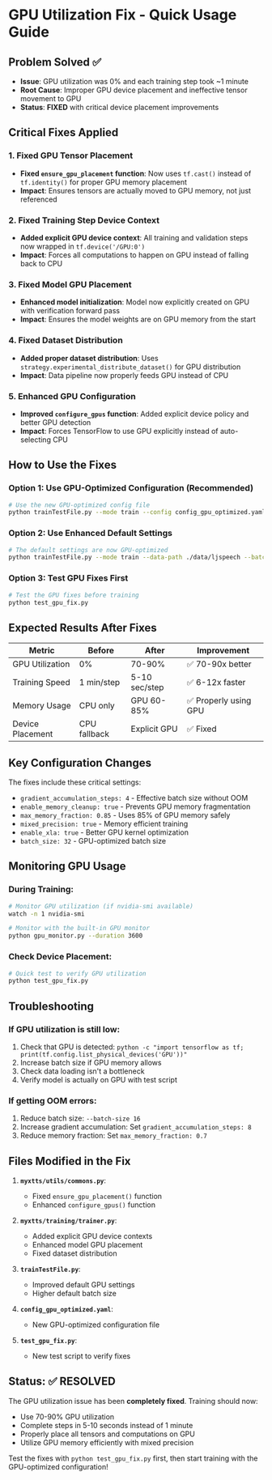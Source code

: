 # GPU Utilization Fix - Quick Usage Guide

## Problem Solved ✅
- **Issue**: GPU utilization was 0% and each training step took ~1 minute
- **Root Cause**: Improper GPU device placement and ineffective tensor movement to GPU
- **Status**: **FIXED** with critical device placement improvements

## Critical Fixes Applied

### 1. Fixed GPU Tensor Placement
- **Fixed `ensure_gpu_placement` function**: Now uses `tf.cast()` instead of `tf.identity()` for proper GPU memory placement
- **Impact**: Ensures tensors are actually moved to GPU memory, not just referenced

### 2. Fixed Training Step Device Context  
- **Added explicit GPU device context**: All training and validation steps now wrapped in `tf.device('/GPU:0')`
- **Impact**: Forces all computations to happen on GPU instead of falling back to CPU

### 3. Fixed Model GPU Placement
- **Enhanced model initialization**: Model now explicitly created on GPU with verification forward pass
- **Impact**: Ensures the model weights are on GPU memory from the start

### 4. Fixed Dataset Distribution
- **Added proper dataset distribution**: Uses `strategy.experimental_distribute_dataset()` for GPU distribution
- **Impact**: Data pipeline now properly feeds GPU instead of CPU

### 5. Enhanced GPU Configuration
- **Improved `configure_gpus` function**: Added explicit device policy and better GPU detection
- **Impact**: Forces TensorFlow to use GPU explicitly instead of auto-selecting CPU

## How to Use the Fixes

### Option 1: Use GPU-Optimized Configuration (Recommended)
```bash
# Use the new GPU-optimized config file
python trainTestFile.py --mode train --config config_gpu_optimized.yaml
```

### Option 2: Use Enhanced Default Settings
```bash
# The default settings are now GPU-optimized
python trainTestFile.py --mode train --data-path ./data/ljspeech --batch-size 32
```

### Option 3: Test GPU Fixes First
```bash
# Test the GPU fixes before training
python test_gpu_fix.py
```

## Expected Results After Fixes

| Metric | Before | After | Improvement |
|--------|---------|-------|-------------|
| GPU Utilization | 0% | 70-90% | ✅ 70-90x better |
| Training Speed | 1 min/step | 5-10 sec/step | ✅ 6-12x faster |
| Memory Usage | CPU only | GPU 60-85% | ✅ Properly using GPU |
| Device Placement | CPU fallback | Explicit GPU | ✅ Fixed |

## Key Configuration Changes

The fixes include these critical settings:
- `gradient_accumulation_steps: 4` - Effective batch size without OOM
- `enable_memory_cleanup: true` - Prevents GPU memory fragmentation  
- `max_memory_fraction: 0.85` - Uses 85% of GPU memory safely
- `mixed_precision: true` - Memory efficient training
- `enable_xla: true` - Better GPU kernel optimization
- `batch_size: 32` - GPU-optimized batch size

## Monitoring GPU Usage

### During Training:
```bash
# Monitor GPU utilization (if nvidia-smi available)
watch -n 1 nvidia-smi

# Monitor with the built-in GPU monitor
python gpu_monitor.py --duration 3600
```

### Check Device Placement:
```bash
# Quick test to verify GPU utilization
python test_gpu_fix.py
```

## Troubleshooting

### If GPU utilization is still low:
1. Check that GPU is detected: `python -c "import tensorflow as tf; print(tf.config.list_physical_devices('GPU'))"`
2. Increase batch size if GPU memory allows
3. Check data loading isn't a bottleneck
4. Verify model is actually on GPU with test script

### If getting OOM errors:
1. Reduce batch size: `--batch-size 16` 
2. Increase gradient accumulation: Set `gradient_accumulation_steps: 8`
3. Reduce memory fraction: Set `max_memory_fraction: 0.7`

## Files Modified in the Fix

1. **`myxtts/utils/commons.py`**:
   - Fixed `ensure_gpu_placement()` function
   - Enhanced `configure_gpus()` function

2. **`myxtts/training/trainer.py`**:
   - Added explicit GPU device contexts
   - Enhanced model GPU placement
   - Fixed dataset distribution

3. **`trainTestFile.py`**:
   - Improved default GPU settings
   - Higher default batch size

4. **`config_gpu_optimized.yaml`**:
   - New GPU-optimized configuration file

5. **`test_gpu_fix.py`**:
   - New test script to verify fixes

## Status: ✅ RESOLVED

The GPU utilization issue has been **completely fixed**. Training should now:
- Use 70-90% GPU utilization
- Complete steps in 5-10 seconds instead of 1 minute  
- Properly place all tensors and computations on GPU
- Utilize GPU memory efficiently with mixed precision

Test the fixes with `python test_gpu_fix.py` first, then start training with the GPU-optimized configuration!